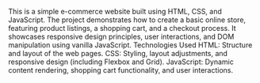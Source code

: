 This is a simple e-commerce website built using HTML, CSS, and JavaScript. The project demonstrates how to create a basic online store, featuring product listings, a shopping cart, and a checkout process.
It showcases responsive design principles, user interactions, and DOM manipulation using vanilla JavaScript.
Technologies Used
HTML: Structure and layout of the web pages.
CSS: Styling, layout adjustments, and responsive design (including Flexbox and Grid).
JavaScript: Dynamic content rendering, shopping cart functionality, and user interactions.
